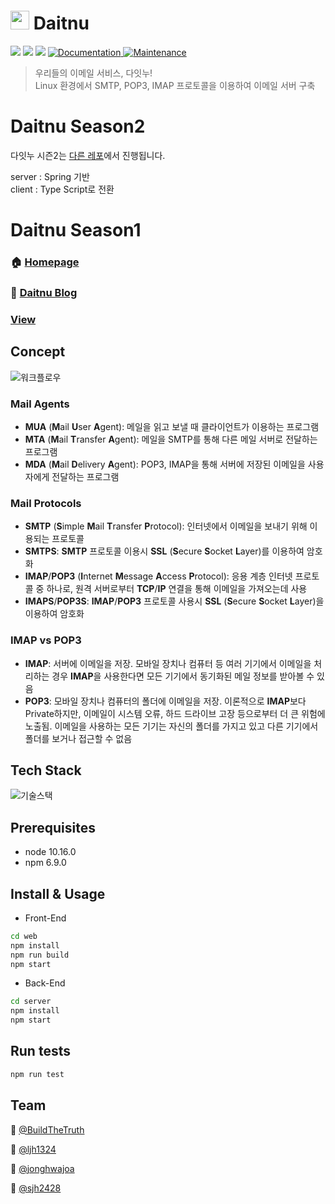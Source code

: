 # <img width="30" src="https://user-images.githubusercontent.com/33617083/68571001-457a9d80-04a5-11ea-9a47-98c0fd36a1d9.png" style="margin:-5px 0px"> Daitnu

<p>
  <img src = 'https://img.shields.io/github/v/release/connect-foundation/2019-06?color=green' />
  <img src="https://img.shields.io/badge/node-10.16.0-blue.svg" />
  <img src="https://img.shields.io/badge/npm-6.9.0-blue.svg" />
  <a href="https://github.com/connect-foundation/2019-06#readme" target="_blank">
    <img alt="Documentation" src="https://img.shields.io/badge/documentation-yes-brightgreen.svg" />
  </a>
  <a href="https://github.com/connect-foundation/2019-06/graphs/commit-activity" target="_blank">
    <img alt="Maintenance" src="https://img.shields.io/badge/Maintained%3F-yes-green.svg" />
  </a>

</p>

> 우리들의 이메일 서비스, 다잇누!  
> Linux 환경에서 SMTP, POP3, IMAP 프로토콜을 이용하여 이메일 서버 구축

# Daitnu Season2 
다잇누 시즌2는 [다른 레포](https://github.com/Daitnu/Daitnu-S2)에서 진행됩니다.

server : Spring 기반  
client : Type Script로 전환

# Daitnu Season1

### 🏠 [Homepage](https://www.daitnu.com)

### :postbox: [Daitnu Blog](https://velog.io/@daitnu)

### [View](https://github.com/connect-foundation/2019-06/wiki)

## Concept

![워크플로우](https://user-images.githubusercontent.com/31912670/70213083-df1f2d00-177b-11ea-8144-3c4e3a362ddf.png)

### Mail Agents

- **MUA** (**M**ail **U**ser **A**gent): 메일을 읽고 보낼 때 클라이언트가 이용하는 프로그램<br>
- **MTA** (**M**ail **T**ransfer **A**gent): 메일을 SMTP를 통해 다른 메일 서버로 전달하는 프로그램<br>
- **MDA** (**M**ail **D**elivery **A**gent): POP3, IMAP을 통해 서버에 저장된 이메일을 사용자에게 전달하는 프로그램<br>

### Mail Protocols

- **SMTP** (**S**imple **M**ail **T**ransfer **P**rotocol): 인터넷에서 이메일을 보내기 위해 이용되는 프로토콜<br>
- **SMTPS**: **SMTP** 프로토콜 이용시 **SSL** (**S**ecure **S**ocket **L**ayer)를 이용하여 암호화<br>
- **IMAP**/**POP3** (**I**nternet **M**essage **A**ccess **P**rotocol): 응용 계층 인터넷 프로토콜 중 하나로, 원격 서버로부터 **TCP**/**IP** 연결을 통해 이메일을 가져오는데 사용<br>
- **IMAPS**/**POP3S**: **IMAP**/**POP3** 프로토콜 사용시 **SSL** (**S**ecure **S**ocket **L**ayer)을 이용하여 암호화<br>

### **IMAP** vs **POP3**<br>

- **IMAP**: 서버에 이메일을 저장. 모바일 장치나 컴퓨터 등 여러 기기에서 이메일을 처리하는 경우 **IMAP**을 사용한다면 모든 기기에서 동기화된 메일 정보를 받아볼 수 있음<br>
- **POP3**: 모바일 장치나 컴퓨터의 폴더에 이메일을 저장. 이론적으로 **IMAP**보다 Private하지만, 이메일이 시스템 오류, 하드 드라이브 고장 등으로부터 더 큰 위험에 노출됨. 이메일을 사용하는 모든 기기는 자신의 폴더를 가지고 있고 다른 기기에서 폴더를 보거나 접근할 수 없음<br>

## Tech Stack

![기술스택](https://user-images.githubusercontent.com/33617083/71553794-c2afa100-2a58-11ea-9576-a216552105e3.PNG)

## Prerequisites

- node 10.16.0
- npm 6.9.0

## Install & Usage

- Front-End

```sh
cd web
npm install
npm run build
npm start
```

- Back-End

```sh
cd server
npm install
npm start
```

## Run tests

```sh
npm run test
```

## Team

👤 [@BuildTheTruth](https://github.com/BuildTheTruth)

👤 [@ljh1324](https://github.com/ljh1324)

👤 [@jonghwajoa](https://github.com/jonghwajoa)

👤 [@sjh2428](https://github.com/sjh2428)
